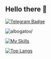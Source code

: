## Hello there 👋
[![Telegram Badge](https://img.shields.io/badge/-Telegram-0088cc?style=flat-square&labelColor=0088cc&logo=telegram&logoColor=white&link=https://t.me/albogatov)](https://t.me/albogatov)
<p align="left"> 
  <img src=https://komarev.com/ghpvc/?username=albogatov&color=C70039&label=PROFILE+VIEWS alt=albogatov/> 
</p>



[![My Skills](https://skillicons.dev/icons?i=java,spring,js,jquery,ts,angular,html,css,c,cpp,linux)](https://skillicons.dev)

[![Top Langs](https://github-readme-stats.vercel.app/api/top-langs/?username=albogatov&hide=php,html&langs_count=8&theme=radical&exclude_repo=methods-and-means-of-software-engineering,lab5,lab6,lab7-commons,lab7-client,lab7-server,llp3)](https://github.com/anuraghazra/github-readme-stats)

